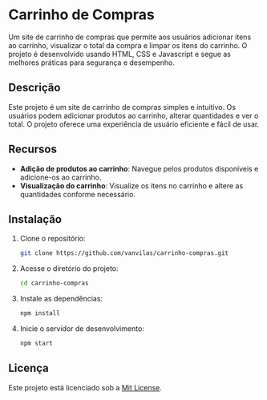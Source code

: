 # Carrinho de Compras
Um site de carrinho de compras que permite aos usuários adicionar itens ao carrinho, visualizar o total da compra e limpar os itens do carrinho. O projeto é desenvolvido usando HTML, CSS e Javascript e segue as melhores práticas para segurança e desempenho.

## Descrição
Este projeto é um  site de carrinho de compras simples e intuitivo. Os usuários podem adicionar produtos ao carrinho, alterar quantidades e ver o total. O projeto oferece uma experiência de usuário eficiente e fácil de usar.

## Recursos
- **Adição de produtos ao carrinho**: Navegue pelos produtos disponíveis e adicione-os ao carrinho.
- **Visualização do carrinho**: Visualize os itens no carrinho e altere as quantidades conforme necessário.

## Instalação
1. Clone o repositório:
   ```bash
   git clone https://github.com/vanvilas/carrinho-compras.git
   ```
2. Acesse o diretório do projeto:
   ```bash
   cd carrinho-compras
   ```
3. Instale as dependências:
    ```bash
   npm install
   ```
5. Inicie o servidor de desenvolvimento:
   ```bash
   npm start
   ```

## Licença
Este projeto está licenciado sob a [Mit License](LICENSE).

